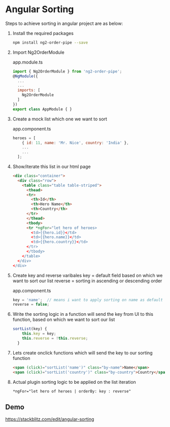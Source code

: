 # Angular Sorting

Steps to achieve sorting in angular project are as below:

1. Install the required packages

    ```sh
    npm install ng2-order-pipe --save
    ```

2. Import Ng2OrderModule

    app.module.ts

    ```js
    import { Ng2OrderModule } from 'ng2-order-pipe';
    @NgModule({
      ...
      ...
      imports: [
        Ng2OrderModule
      ]
    })
    export class AppModule { }
    ```

3. Create a mock list which one we want to sort

    app.component.ts

    ```js
    heroes = [
        { id: 11, name: 'Mr. Nice', country: 'India' },
        ...
        ...
      ];
    ```

4. Show/iterate this list in our html page

    ```html
    <div class="container">
      <div class="row">
        <table class="table table-striped">
          <thead>
          <tr>
            <th>Id</th>
            <th>Hero Name</th>
            <th>Country</th>
          </tr>
          </thead>
          <tbody>
          <tr *ngFor="let hero of heroes>
            <td>{{hero.id}}</td>
            <td>{{hero.name}}</td>
            <td>{{hero.country}}</td>
          </tr>
          </tbody>
        </table>
      </div>
    </div>
    ```

5. Create key and reverse varibales
  key = default field based on which we want to sort our list
  reverse = sorting in ascending or descending order

    app.component.ts

    ```js
    key = 'name';  // means i want to apply sorting on name as default
    reverse = false;
    ```

5. Write the sorting logic in a function
will send the key from UI to this function, based on which we want to sort our list

    ```js
    sortList(key) {
        this.key = key;
        this.reverse = !this.reverse;
      }
    ```

6. Lets create onclick functions which will send the key to our sorting function

    ```html
    <span (click)="sortList('name')" class="by-name">Name</span>
    <span (click)="sortList('country')" class="by-country">Country</span>
    ```
7. Actual plugin sorting logic to be applied on the list iteration

    ```html
    *ngFor="let hero of heroes | orderBy: key : reverse"
    ```
  
  ## Demo
  https://stackblitz.com/edit/angular-sorting


